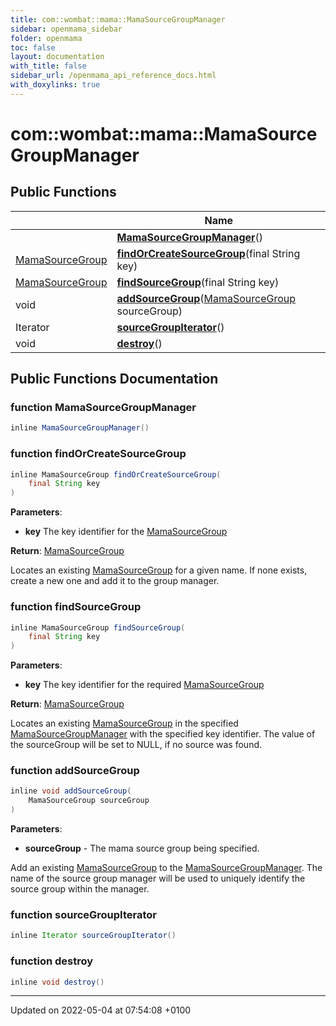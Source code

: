 ```yaml
---
title: com::wombat::mama::MamaSourceGroupManager
sidebar: openmama_sidebar
folder: openmama
toc: false
layout: documentation
with_title: false
sidebar_url: /openmama_api_reference_docs.html
with_doxylinks: true
---
```


# com::wombat::mama::MamaSourceGroupManager





## Public Functions

|                | Name           |
| -------------- | -------------- |
| | **[MamaSourceGroupManager](classcom_1_1wombat_1_1mama_1_1MamaSourceGroupManager.html#function-mamasourcegroupmanager)**() |
| [MamaSourceGroup](classcom_1_1wombat_1_1mama_1_1MamaSourceGroup.html) | **[findOrCreateSourceGroup](classcom_1_1wombat_1_1mama_1_1MamaSourceGroupManager.html#function-findorcreatesourcegroup)**(final String key) |
| [MamaSourceGroup](classcom_1_1wombat_1_1mama_1_1MamaSourceGroup.html) | **[findSourceGroup](classcom_1_1wombat_1_1mama_1_1MamaSourceGroupManager.html#function-findsourcegroup)**(final String key) |
| void | **[addSourceGroup](classcom_1_1wombat_1_1mama_1_1MamaSourceGroupManager.html#function-addsourcegroup)**([MamaSourceGroup](classcom_1_1wombat_1_1mama_1_1MamaSourceGroup.html) sourceGroup) |
| Iterator | **[sourceGroupIterator](classcom_1_1wombat_1_1mama_1_1MamaSourceGroupManager.html#function-sourcegroupiterator)**() |
| void | **[destroy](classcom_1_1wombat_1_1mama_1_1MamaSourceGroupManager.html#function-destroy)**() |

## Public Functions Documentation

### function MamaSourceGroupManager

```java
inline MamaSourceGroupManager()
```


### function findOrCreateSourceGroup

```java
inline MamaSourceGroup findOrCreateSourceGroup(
    final String key
)
```


**Parameters**: 

  * **key** The key identifier for the [MamaSourceGroup](classcom_1_1wombat_1_1mama_1_1MamaSourceGroup.html)


**Return**: [MamaSourceGroup](classcom_1_1wombat_1_1mama_1_1MamaSourceGroup.html)

Locates an existing [MamaSourceGroup](classcom_1_1wombat_1_1mama_1_1MamaSourceGroup.html) for a given name. If none exists, create a new one and add it to the group manager. 


### function findSourceGroup

```java
inline MamaSourceGroup findSourceGroup(
    final String key
)
```


**Parameters**: 

  * **key** The key identifier for the required [MamaSourceGroup](classcom_1_1wombat_1_1mama_1_1MamaSourceGroup.html)


**Return**: [MamaSourceGroup](classcom_1_1wombat_1_1mama_1_1MamaSourceGroup.html)

Locates an existing [MamaSourceGroup](classcom_1_1wombat_1_1mama_1_1MamaSourceGroup.html) in the specified [MamaSourceGroupManager](classcom_1_1wombat_1_1mama_1_1MamaSourceGroupManager.html) with the specified key identifier. The value of the sourceGroup will be set to NULL, if no source was found. 


### function addSourceGroup

```java
inline void addSourceGroup(
    MamaSourceGroup sourceGroup
)
```


**Parameters**: 

  * **sourceGroup** - The mama source group being specified. 


Add an existing [MamaSourceGroup](classcom_1_1wombat_1_1mama_1_1MamaSourceGroup.html) to the [MamaSourceGroupManager](classcom_1_1wombat_1_1mama_1_1MamaSourceGroupManager.html). The name of the source group manager will be used to uniquely identify the source group within the manager. 


### function sourceGroupIterator

```java
inline Iterator sourceGroupIterator()
```


### function destroy

```java
inline void destroy()
```


-------------------------------

Updated on 2022-05-04 at 07:54:08 +0100